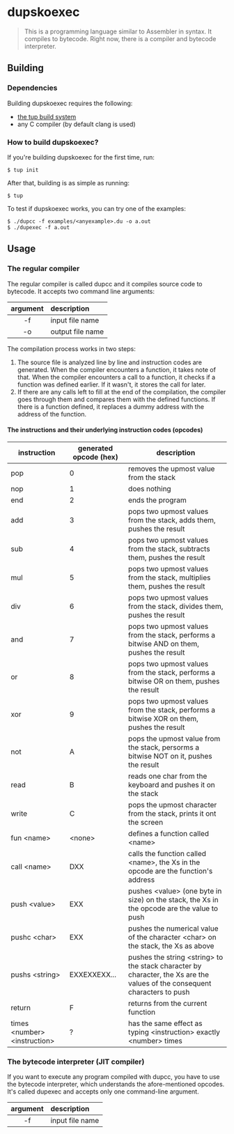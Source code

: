 # dupskoexec
> This is a programming language similar to Assembler in syntax. It compiles to bytecode. Right now, there is a compiler and bytecode interpreter.
## Building
### Dependencies
Building dupskoexec requires the following:
* [the tup build system](http://gittup.org/tup/index.html)
* any C compiler (by default clang is used)
### How to build dupskoexec?
If you're building dupskoexec for the first time, run:
```
$ tup init
```
After that, building is as simple as running:
```
$ tup
```
To test if dupskoexec works, you can try one of the examples:
```
$ ./dupcc -f examples/<anyexample>.du -o a.out
$ ./dupexec -f a.out
```
## Usage
### The regular compiler
The regular compiler is called dupcc and it compiles source code to bytecode. It accepts two command line arguments:

argument | description
:---: | :---
-f | input file name
-o | output file name

The compilation process works in two steps:
1. The source file is analyzed line by line and instruction codes are generated. When the compiler encounters a function, it takes note of that. When the compiler encounters a call to a function, it checks if a function was defined earlier. If it wasn't, it stores the call for later.
2. If there are any calls left to fill at the end of the compilation, the compiler goes through them and compares them with the defined functions. If there is a function defined, it replaces a dummy address with the address of the function.

#### The instructions and their underlying instruction codes (opcodes)

instruction | generated opcode (hex) | description
--- | --- | ---
pop | 0 | removes the upmost value from the stack
nop | 1 | does nothing
end | 2 | ends the program
add | 3 | pops two upmost values from the stack, adds them, pushes the result
sub | 4 | pops two upmost values from the stack, subtracts them, pushes the result
mul | 5 | pops two upmost values from the stack, multiplies them, pushes the result
div | 6 | pops two upmost values from the stack, divides them, pushes the result
and | 7 | pops two upmost values from the stack, performs a bitwise AND on them, pushes the result
or | 8  | pops two upmost values from the stack, performs a bitwise OR on them, pushes the result
xor | 9 | pops two upmost values from the stack, performs a bitwise XOR on them, pushes the result
not | A | pops the upmost value from the stack, persorms a bitwise NOT on it, pushes the result
read | B| reads one char from the keyboard and pushes it on the stack
write|C|  pops the upmost character from the stack, prints it ont the screen
fun \<name> | \<none> | defines a function called \<name>
call \<name> | DXX| calls the function called \<name>, the Xs in the opcode are the function's address
push \<value> |EXX| pushes \<value> (one byte in size) on the stack, the Xs in the opcode are the value to push
pushc \<char> |EXX| pushes the numerical value of the character \<char> on the stack, the Xs as above
pushs \<string> |EXXEXXEXX...| pushes the string \<string> to the stack character by character, the Xs are the values of the consequent characters to push
return | F| returns from the current function
times \<number> \<instruction> | ? | has the same effect as typing \<instruction> exactly \<number> times

### The bytecode interpreter (JIT compiler)
If you want to execute any program compiled with dupcc, you have to use the bytecode interpreter, which understands the afore-mentioned opcodes. It's called dupexec and accepts only one command-line argument.

argument | description
:---: | :---
-f | input file name

